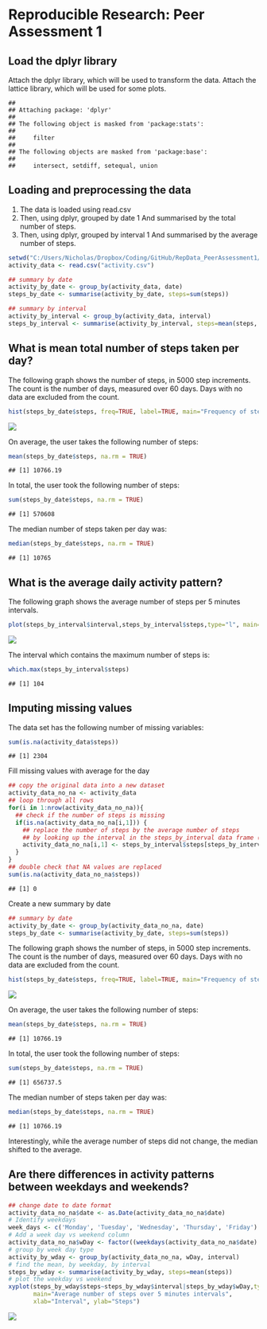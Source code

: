 # Reproducible Research: Peer Assessment 1

## Load the dplyr library
Attach the dplyr library, which will be used to transform the data.
Attach the lattice library, which will be used for some plots.


```
## 
## Attaching package: 'dplyr'
## 
## The following object is masked from 'package:stats':
## 
##     filter
## 
## The following objects are masked from 'package:base':
## 
##     intersect, setdiff, setequal, union
```

## Loading and preprocessing the data
1. The data is loaded using read.csv
1. Then, using dplyr, grouped by date
1 And summarised by the total number of steps.
1. Then, using dplyr, grouped by interval
1 And summarised by the average number of steps.

```r
setwd("C:/Users/Nicholas/Dropbox/Coding/GitHub/RepData_PeerAssessment1/")
activity_data <- read.csv("activity.csv")

## summary by date
activity_by_date <- group_by(activity_data, date)
steps_by_date <- summarise(activity_by_date, steps=sum(steps))

## summary by interval
activity_by_interval <- group_by(activity_data, interval)
steps_by_interval <- summarise(activity_by_interval, steps=mean(steps, na.rm=TRUE))
```


## What is mean total number of steps taken per day?
The following graph shows the number of steps, in 5000 step increments. The count is the number of days, measured over 60 days. Days with no data are excluded from the count.

```r
hist(steps_by_date$steps, freq=TRUE, label=TRUE, main="Frequency of steps, measured over 60 days", xlab="Steps", ylab="Count of Days", col="darkred")
```

![](PA1_template_files/figure-html/unnamed-chunk-3-1.png) 

On average, the user takes the following number of steps:

```r
mean(steps_by_date$steps, na.rm = TRUE)
```

```
## [1] 10766.19
```
In total, the user took the following number of steps:

```r
sum(steps_by_date$steps, na.rm = TRUE)
```

```
## [1] 570608
```
The median number of steps taken per day was:

```r
median(steps_by_date$steps, na.rm = TRUE)
```

```
## [1] 10765
```


## What is the average daily activity pattern?
The following graph shows the average number of steps per 5 minutes intervals.

```r
plot(steps_by_interval$interval,steps_by_interval$steps,type="l", main="Average number of steps over 5 minutes intervals", xlab="Interval", ylab="Steps", col="darkred")
```

![](PA1_template_files/figure-html/unnamed-chunk-7-1.png) 

The interval which contains the maximum number of steps is:

```r
which.max(steps_by_interval$steps)
```

```
## [1] 104
```

## Imputing missing values
The data set has the following number of missing variables:

```r
sum(is.na(activity_data$steps))
```

```
## [1] 2304
```

Fill missing values with average for the day

```r
## copy the original data into a new dataset
activity_data_no_na <- activity_data
## loop through all rows
for(i in 1:nrow(activity_data_no_na)){
  ## check if the number of steps is missing
  if(is.na(activity_data_no_na[i,1])) {
    ## replace the number of steps by the average number of steps
    ## by looking up the interval in the steps_by_interval data frame (which has average steps per interval)
    activity_data_no_na[i,1] <- steps_by_interval$steps[steps_by_interval$interval==activity_data_no_na[i,3]]
  }
}
## double check that NA values are replaced
sum(is.na(activity_data_no_na$steps))
```

```
## [1] 0
```

Create a new summary by date

```r
## summary by date
activity_by_date <- group_by(activity_data_no_na, date)
steps_by_date <- summarise(activity_by_date, steps=sum(steps))
```

The following graph shows the number of steps, in 5000 step increments. The count is the number of days, measured over 60 days. Days with no data are excluded from the count.

```r
hist(steps_by_date$steps, freq=TRUE, label=TRUE, main="Frequency of steps, measured over 60 days", xlab="Steps", ylab="Count of Days", col="darkred")
```

![](PA1_template_files/figure-html/unnamed-chunk-12-1.png) 

On average, the user takes the following number of steps:

```r
mean(steps_by_date$steps, na.rm = TRUE)
```

```
## [1] 10766.19
```
In total, the user took the following number of steps:

```r
sum(steps_by_date$steps, na.rm = TRUE)
```

```
## [1] 656737.5
```
The median number of steps taken per day was:

```r
median(steps_by_date$steps, na.rm = TRUE)
```

```
## [1] 10766.19
```


Interestingly, while the average number of steps did not change, the median shifted to the average.


## Are there differences in activity patterns between weekdays and weekends?


```r
## change date to date format
activity_data_no_na$date <- as.Date(activity_data_no_na$date)
# Identify weekdays
week_days <- c('Monday', 'Tuesday', 'Wednesday', 'Thursday', 'Friday')
# Add a week day vs weekend column
activity_data_no_na$wDay <- factor((weekdays(activity_data_no_na$date) %in% week_days),levels=c(FALSE, TRUE), labels=c('weekend', 'weekday'))
# group by week day type
activity_by_wday <- group_by(activity_data_no_na, wDay, interval)
# find the mean, by weekday, by interval
steps_by_wday <- summarise(activity_by_wday, steps=mean(steps))
# plot the weekday vs weekend
xyplot(steps_by_wday$steps~steps_by_wday$interval|steps_by_wday$wDay,type="l",
       main="Average number of steps over 5 minutes intervals",
       xlab="Interval", ylab="Steps")
```

![](PA1_template_files/figure-html/unnamed-chunk-16-1.png) 
